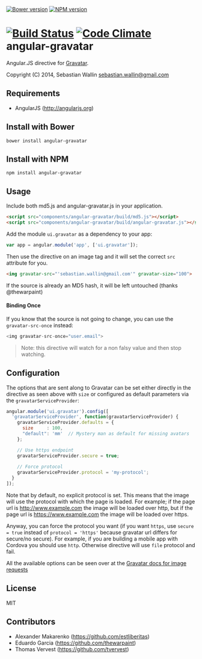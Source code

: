 [![Bower version](https://badge.fury.io/bo/angular-gravatar.png)](http://badge.fury.io/bo/angular-gravatar)
[![NPM version](https://badge.fury.io/js/angular-gravatar.png)](http://badge.fury.io/js/angular-gravatar)

[![Build Status](https://travis-ci.org/wallin/angular-gravatar.png?branch=master)](https://travis-ci.org/wallin/angular-gravatar)
[![Code Climate](https://codeclimate.com/github/wallin/angular-gravatar.png)](https://codeclimate.com/github/wallin/angular-gravatar)
angular-gravatar
==============

Angular.JS directive for [Gravatar](http://www.gravatar.com).

Copyright (C) 2014, Sebastian Wallin <sebastian.wallin@gmail.com>

Requirements
-----

* AngularJS (http://angularjs.org)

Install with Bower
-----

```
bower install angular-gravatar
```

Install with NPM
-----

```
npm install angular-gravatar
```

Usage
-----
Include both md5.js and angular-gravatar.js in your application.

```html
<script src="components/angular-gravatar/build/md5.js"></script>
<script src="components/angular-gravatar/build/angular-gravatar.js"></script>
```

Add the module `ui.gravatar` as a dependency to your app:

```js
var app = angular.module('app', ['ui.gravatar']);
```

Then use the directive on an image tag and it will set the correct `src`
attribute for you.

```html
<img gravatar-src="'sebastian.wallin@gmail.com'" gravatar-size="100">
```

If the source is already an MD5 hash, it will be left untouched (thanks @thewarpaint)

#### Binding Once

If you know that the source is not going to change, you can use the `gravatar-src-once` instead:

```js
<img gravatar-src-once="user.email">
```

> Note: this directive will watch for a non falsy value and then stop watching.

Configuration
-----

The options that are sent along to Gravatar can be set either
directly in the directive as seen above with `size` or configured as default
parameters via the `gravatarServiceProvider`:

```js
angular.module('ui.gravatar').config([
  'gravatarServiceProvider', function(gravatarServiceProvider) {
    gravatarServiceProvider.defaults = {
      size     : 100,
      "default": 'mm'  // Mystery man as default for missing avatars
    };

    // Use https endpoint
    gravatarServiceProvider.secure = true;
    
    // Force protocol
    gravatarServiceProvider.protocol = 'my-protocol';
  }
]);
```

Note that by default, no explicit protocol is set. This means that the image will use the protocol with which the page is loaded. For example; if the page url is http://www.example.com the image will be loaded over http, but if the page url is https://www.example.com the image will be loaded over https.

Anyway, you can force the protocol you want (if you want `https`, use `secure = true` instead of `protocol = 'https'` because gravatar url differs for secure/no secure).
For example, if you are building a mobile app with Cordova you should use `http`. Otherwise directive will use `file` protocol and fail.

All the available options can be seen over at the [Gravatar docs for image
requests](https://sv.gravatar.com/site/implement/images/)

License
-----

MIT

Contributors
-----
* Alexander Makarenko (https://github.com/estliberitas)
* Eduardo Garcia (https://github.com/thewarpaint)
* Thomas Vervest (https://github.com/tvervest)
